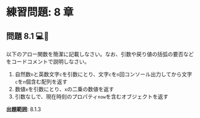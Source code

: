 # 練習問題: 8 章

## 問題 8.1 💻🧪

以下のアロー関数を簡潔に記載しなさい。なお、引数や戻り値の括弧の要否などをコードコメントで説明しなさい。

1. 自然数`n`と英数文字`c`を引数にとり、文字`c`を`n`回コンソール出力してから文字`c`を`n`個含む配列を返す
2. 数値`x`を引数にとり、`x`の二乗の数値を返す
3. 引数なしで、現在時刻のプロパティ`now`を含むオブジェクトを返す

**出題範囲**: 8.1.3
